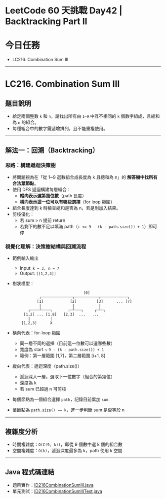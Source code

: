# LeetCode 60 天挑戰 Day42 | Backtracking Part II

# 今日任務

- LC216. Combination Sum III

---

# LC216. Combination Sum III

## 題目說明

- 給定兩個整數 `k` 和 `n`，請找出所有由 `1~9` 中互不相同的 `k` 個數字組成，且總和為 `n` 的組合。
- 每種組合中的數字需遞增排列，且不能重複使用。

---

## 解法一：回溯（Backtracking）

### 思路：構建遞迴決策樹

- 將問題視為在「從 1~9 選數組合成長度為 k 且總和為 n」的 **解答樹中找所有合法葉節點**。
- 使用 DFS 遞迴構建每層組合：
  - **縱向表示選第幾位數**（path 長度）
  - **橫向表示這一位可以有哪些選擇**（for loop 範圍）
- 組合長度達到 k 時檢查總和是否為 n，若是則加入結果。
- 剪枝優化：
  - 若 sum > n 提前 return
  - 若剩下的數不足以填滿 path（`i <= 9 - (k - path.size()) + 1`）即可停

### 視覺化理解：決策樹結構與回溯流程

- 範例輸入輸出 
  - Input: `k = 3, n = 7`
  - Output: `[[1,2,4]]`

- 樹狀模型：
  ```
                                  [0]
              ┌──────────────┬───────────┬────────────┐
             [1]            [2]         [3]      ... [7]
              |              |           |
         ┌────┴────┐       ┌─┴───┐     ┌─┴─┐
       [1,2] ... [1,8]   [2,3]  ...   ...
         |         |
      [1,2,3]      X
  ```
- 橫向代表：for-loop 範圍
  - 同一層不同的選擇（目前這一位數可以選哪些數）
  - 寬度為 start ~ `9 - (k - path.size()) + 1`
  - 範例：第一層範圍 [1,7]，第二層範圍 [i+1, 8]
- 縱向代表：遞迴深度（path.size()）
  - 遞迴深入一層，選取下一位數字（組合的第幾位）
  - 深度為 k
  - 若 sum 已超過 n 可剪枝
- 每個節點為一個組合選擇 `path`，記錄目前累加 `sum`
- 葉節點為 `path.size() == k`，進一步判斷 sum 是否等於 n

---

## 複雜度分析

- 時間複雜度：`O(C(9, k))`，即從 9 個數中選 k 個的組合數
- 空間複雜度：`O(k)`，遞迴深度最多為 k，path 使用 k 空間

---

## Java 程式碼連結

- 題目實作：[ID216CombinationSumIII.java](../../src/main/java/io/github/monty/leetcode/backtracking/ID216CombinationSumIII.java)
- 單元測試：[ID216CombinationSumIIITest.java](../../src/test/java/io/github/monty/leetcode/backtracking/ID216CombinationSumIIITest.java)
